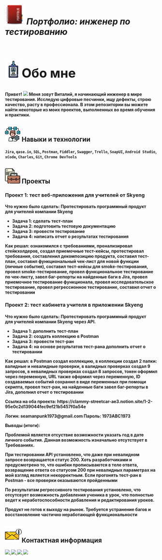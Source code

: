 ~~*<h1> <img src="https://github.com/Proficool/My-portfolio/blob/main/portfolio.png" width="64px"/>  Портфолио: инженер по тестированию<h1>*~~<h2> <img src="https://github.com/Proficool/My-portfolio/blob/main/%D0%9E%D0%B1%D0%BE%20%D0%BC%D0%BD%D0%B5.png" width="55px"/>Обо мне</h2>  
<h4>
 Привет!
  <img src="https://media.giphy.com/media/hvRJCLFzcasrR4ia7z/giphy.gif" width="30px"/>
Меня зовут Виталий, я начинающий инженер в мире тестирования. Исследую цифровые песчинки, ищу дефекты, строю качество, расту в профессионала.  В этом репозитории вы можете найти некоторые из моих проектов, выполненных во время обучения и практики.</h4>
<h2><img src="https://github.com/Proficool/My-portfolio/blob/main/%D0%9D%D0%B0%D0%B2%D1%8B%D0%BA%D0%B8.png" width="50px"/>     Навыки и технологии</h2>   


<h4><code>Jira</code>, <code>qase.io</code>, <code>SQL</code>, <code>Postman</code>, <code>Fiddler</code>, <code>Swagger</code>, <code>Trello</code>,
<code>SoapUI</code>, <code>Android Studio</code>, <code>xCode</code>, <code>Charles</code>, <code>Git</code>, <code>Chrome DevTools</code></h4>

 <h2><img src="https://github.com/Proficool/My-portfolio/blob/main/%D0%9F%D0%BE%D1%80%D1%82%D1%84%D0%B5%D0%BB%D1%8C.png" width="50px"/>    Проекты</h2> 
 <h3>Проект 1: тест веб-приложения для учителей от Skyeng</h3>
<h4>Что нужно было сделать: Протестировать программный продукт для учителей компании Skyeng

* Задача 1: сделать тест-план
* Задача 2: подготовить тестовую документацию
* Задача 3: провести тестирование
* Задача 4: написать отчет о результатах тестирования
<p>Как решал: ознакомился с требованиями, пронализировал стейкхолдеров, создал приемочные тест-кейсы, протестировал требования, составленил декомпозицию продукта, составил тест-план, составил функциональный чек-лист для новой функции (личные события), составил тест-кейсы для smoke-тестирования, провел smoke-тестирование, провел функциональное тестирование по чек-листу, завел баг-репорты на найденные баги в Jira, провел приемочное тестирование функционала, провел исследовательское тестирование, провел регрессионное тестирование, составил отчет о тестировании</p>

<h3>Проект 2: тест кабинета учителя в приложении Skyeng</h3>

<h4>Что нужно было сделать: Протестировать программный продукт для учителей компании Skyeng через API.

* Задача 1: дополнить тест-план
* Задача 2: создать коллекцию в Postman
* Задача 3: провести тест-ран
* Задача 4: на основе результатов тест-рана дополнить отчет о тестировании
<p>Как решал: в Postman создал коллекцию, в коллекции создал 2 папки: валидные и невалидные проверки, в валидных проверках создал 9 запросов, в невалидных проверках создал 8 запросов, токен оформил через переменную, URL также оформил через переменную, ID создаваемых событий сохранил в виде переменных при помощи скрипта, провел ткст-ран, на найденные баги завел баг-репорты в Jira, дополнил отчет о тестировании</p> 

<p>Ссылка на оба проекта: https://clammy-streetcar-ae3.notion.site/1-2-95e0c2d139044fec9ef21b5457f0a54e </p>
<p>Логин: seamanpunk1973@gmail.com Пароль: 1973ABC1973</p>
Выводы (итоги):<p>Проблемой является отсуствие возможности указать год в дате личного события. Данная возможность изначально отсутствует в Требованиях. </p> 
<p>При тестировании API установлено, что даже при невалидном запросе возвращается статус 200. Хоть разработчиками и предусмотрено то, что ошибки прописываются в теле ответа, возвращение ответа со статусом 200 при невалидных параметрах на мой взгляд является некорректным. Если прогонять тест-ран в Postman - все проверки оказываются пройденными </p>                          
    <p>По результатам регрессивного тестирования установлено, что отсутсвует возможность добавления ученика в урок, что полностью ведет к неработоспособности добавления и редактирования уроков.</p>
    <p>Продукт не готов к выходу на рынок. Требуется устранение багов и восстановление частично неработающей функциональности</p>

 </h4>
<h2><img src="https://github.com/Proficool/My-portfolio/blob/main/%D0%98%D0%BD%D1%84%D0%BE.png" width="55px"/>Контактная информация</h2> 
<div id="badges">
  <a href="https://t.me/Seamanpunk">
    <img src="https://img.shields.io/badge/Telegram-lightblue?style=for-the-badge&logo=Telegram&logoColor=white"/>
  </a>
  <a href="mailto:seamanpunk@gmail.com">
    <img src="https://img.shields.io/badge/gmail-green?style=for-the-badge&logo=gmail&logoColor=white"/>
  </a>
  <a href="https://www.linkedin.com/in/vitaly-popkov-b39bb0287/">
    <img src="https://img.shields.io/badge/LinkedIn-blue?style=for-the-badge&logo=linkedin&logoColor=white"/>
  </a>
  
  <a href="https://www.facebook.com/profile.php?id=100001525276690">
    <img src="https://img.shields.io/badge/Facebook-darkblue?style=for-the-badge&logo=facebook&logoColor=white"/>
  </a>
</div>
